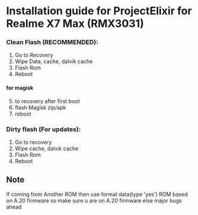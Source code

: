 # Installation guide for ProjectElixir for Realme X7 Max (RMX3031)

### Clean Flash (RECOMMENDED):
1. Go to Recovery
2. Wipe Data, cache, dalvik cache
3. Flash Rom
4. Reboot

#### for magisk
5. to recovery after first boot
6. flash Magisk zip/apk
7. reboot

### Dirty flash (For updates):
1. Go to recovery
2. Wipe cache, dalvik cache
3. Flash Rom
4. Reboot

## Note
If coming from Another ROM then use format data(type 'yes')
ROM based on A.20 firmware so make sure u are on A.20 firmware else major bugs ahead
